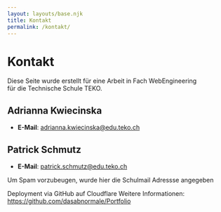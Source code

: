 ```yaml
---
layout: layouts/base.njk
title: Kontakt
permalink: /kontakt/
---
```


# Kontakt

Diese Seite wurde erstellt für eine Arbeit in Fach WebEngineering  
für die Technische Schule TEKO.


## Adrianna Kwiecinska
- **E-Mail**: adrianna.kwiecinska@edu.teko.ch

## Patrick Schmutz
- **E-Mail**: patrick.schmutz@edu.teko.ch

Um Spam vorzubeugen, wurde hier die Schulmail Adressse angegeben

Deployment via GitHub auf Cloudflare
Weitere Informationen:
https://github.com/dasabnormale/Portfolio